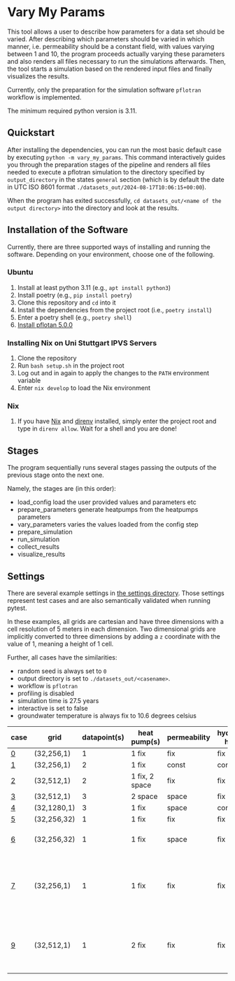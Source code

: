 # Vary My Params

This tool allows a user to describe how parameters for a data set should be varied.
After describing which parameters should be varied in which manner, i.e. permeability should be a constant field, with values varying between 1 and 10, the program proceeds actually varying these parameters and also renders all files necessary to run the simulations afterwards.
Then, the tool starts a simulation based on the rendered input files and finally visualizes the results.

Currently, only the preparation for the simulation software `pflotran` workflow is implemented.

The minimum required python version is 3.11.

## Quickstart

After installing the dependencies, you can run the most basic default case by executing `python -m vary_my_params`.
This command interactively guides you through the preparation stages of the pipeline and renders all files needed to execute a pflotran simulation to the directory specified by `output_directory` in the states `general` section (which is by default the date in UTC ISO 8601 format `./datasets_out/2024-08-17T10:06:15+00:00`).

When the program has exited successfully, `cd datasets_out/<name of the output directory>` into the directory and look at the results.

## Installation of the Software

Currently, there are three supported ways of installing and running the software.
Depending on your environment, choose one of the following.

### Ubuntu

1. Install at least python 3.11 (e.g., `apt install python3`)
1. Install poetry (e.g., `pip install poetry`)
1. Clone this repository and `cd` into it
1. Install the dependencies from the project root (i.e., `poetry install`)
1. Enter a poetry shell (e.g., `poetry shell`)
1. [Install pflotan 5.0.0](https://www.pflotran.org/documentation/user_guide/how_to/installation/installation.html)

### Installing Nix on Uni Stuttgart IPVS Servers

1. Clone the repository
1. Run `bash setup.sh` in the project root
1. Log out and in again to apply the changes to the `PATH` environment variable
1. Enter `nix develop` to load the Nix environment

### Nix

1. If you have [Nix](https://nixos.org) and [direnv](https://direnv.net/) installed, simply enter the project root and type in `direnv allow`. Wait for a shell and you are done!

## Stages

The program sequentially runs several stages passing the outputs of the previous stage onto the next one.

Namely, the stages are (in this order):
- load_config
    load the user provided values and parameters etc
- prepare_parameters
    generate heatpumps from the heatpumps parameters
- vary_parameters
    varies the values loaded from the config step
- prepare_simulation
- run_simulation
- collect_results
- visualize_results

## Settings

There are several example settings in [the settings directory](./settings).
Those settings represent test cases and are also semantically validated when running pytest.

In these examples, all grids are cartesian and have three dimensions with a cell resolution of 5 meters in each dimension.
Two dimensional grids are implicitly converted to three dimensions by adding a `z` coordinate with the value of 1, meaning a height of 1 cell.

Further, all cases have the similarities:
- random seed is always set to `0`
- output directory is set to `./datasets_out/<casename>`.
- workflow is `pflotran`
- profiling is disabled
- simulation time is 27.5 years
- interactive is set to false
- groundwater temperature is always fix to 10.6 degrees celsius

| case                                           | grid        | datapoint(s) | heat pump(s)   | permeability | hydraulic head | additional specialties                                         |
|------------------------------------------------|-------------|--------------|----------------|--------------|----------------|----------------------------------------------------------------|
| [0](./settings/case0_default.yaml)             | (32,256,1)  | 1            | 1 fix          | fix          | fix            |                                                                |
| [1](./settings/case1_vary-pressure-const.yaml) | (32,256,1)  | 2            | 1 fix          | const        | const          |                                                                |
| [2](./settings/case2_vary-hp-positions.yaml)   | (32,512,1)  | 2            | 1 fix, 2 space | fix          | fix            |                                                                |
| [3](./settings/case3_allin1.yaml)              | (32,512,1)  | 3            | 2 space        | space        | fix            |                                                                |
| [4](./settings/case4_extend-plumes.yaml)       | (32,1280,1) | 3            | 1 fix          | space        | const          |                                                                |
| [5](./settings/case5_3d.yaml)                  | (32,256,32) | 1            | 1 fix          | fix          | fix            |                                                                |
| [6](./settings/case6_vertical_aniso.yaml)      | (32,256,32) | 1            | 1 fix          | space        | fix            | vertical anisotropy ratio of 10                                |
| [7](./settings/case7_read-from-files.yaml)     | (32,256,1)  | 1            | 1 fix          | fix          | fix            | heat pump, permeability and hydraulic head are read from file  |
| [9](./settings/case9_seasonal-changes.yaml)    | (32,512,1)  | 1            | 2 fix          | fix          | fix            | time based changes in heat pump injection temperature and rate |
